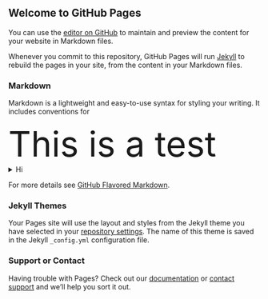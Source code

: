 ## Welcome to GitHub Pages

You can use the [editor on GitHub](https://github.com/hardlydifficult/Platformer/edit/master/README.md) to maintain and preview the content for your website in Markdown files.

Whenever you commit to this repository, GitHub Pages will run [Jekyll](https://jekyllrb.com/) to rebuild the pages in your site, from the content in your Markdown files.

### Markdown

Markdown is a lightweight and easy-to-use syntax for styling your writing. It includes conventions for


<div style="font-size:5em">This is a test</div>
<details><summary>Hi</summary>You rock!


```csharp
void Update_Animation(
    bool shouldFreeze = false)
  {
    if(animator.isActiveAndEnabled == false)
    {
      return;
    }

    animator.SetFloat("Speed", shouldFreeze ? 0 : player.myBody.velocity.magnitude);
    animator.SetBool("isGrounded", shouldFreeze ? false : player.feet.isGrounded);
    animator.SetBool("isClimbing", shouldFreeze ? false : player.ladderMovement.isOnLadder);
    animator.SetBool("hasWeapon", shouldFreeze ? false : player.currentWeapon != null);
  }
```

<br>
nailed it.
</details>

For more details see [GitHub Flavored Markdown](https://guides.github.com/features/mastering-markdown/).

### Jekyll Themes

Your Pages site will use the layout and styles from the Jekyll theme you have selected in your [repository settings](https://github.com/hardlydifficult/Platformer/settings). The name of this theme is saved in the Jekyll `_config.yml` configuration file.

### Support or Contact

Having trouble with Pages? Check out our [documentation](https://help.github.com/categories/github-pages-basics/) or [contact support](https://github.com/contact) and we’ll help you sort it out.
